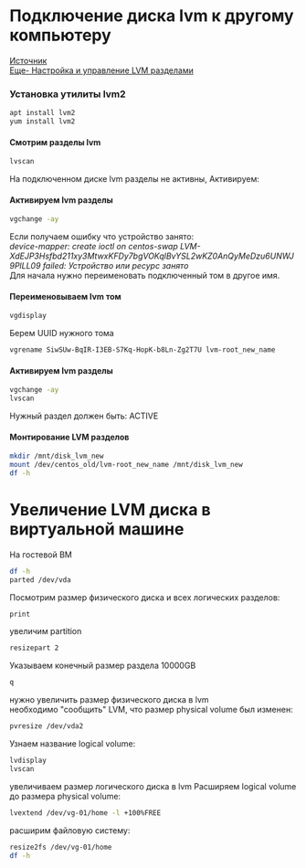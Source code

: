 # Подключение диска lvm к другому компьютеру
[Источник](https://itproffi.ru/podklyuchenie-diska-lvm-k-drugomu-kompyuteru)  
[Еще- Настройка и управление LVM разделами](https://winitpro.ru/index.php/2019/10/28/nastrojka-lvm-razdelov-v-linux/)  
### Установка утилиты lvm2

```bash
apt install lvm2
yum install lvm2
```

#### Смотрим разделы lvm

```bash
lvscan
```
На подключенном диске lvm разделы не активны, Активируем:

#### Активируем lvm разделы
```bash
vgchange -ay
```
Если получаем ошибку что устройство занято:  
_device-mapper: create ioctl on centos-swap LVM-XdEJP3Hsfbd211xy3MtwxKFDy7bgVOKqlBvYSL2wKZ0AnQyMeDzu6UNWJ9PlLL09 failed: Устройство или ресурс занято_  
Для начала нужно переименовать подключенный том в другое имя.  

#### Переименовываем lvm том

```bash
vgdisplay
```
Берем UUID нужного тома

```bash
vgrename SiwSUw-BqIR-I3EB-S7Kq-HopK-b8Ln-Zg2T7U lvm-root_new_name

```
#### Активируем lvm разделы

```bash
vgchange -ay
lvscan
```
Нужный раздел должен быть: ACTIVE  

#### Монтирование LVM разделов

```bash
mkdir /mnt/disk_lvm_new
mount /dev/centos_old/lvm-root_new_name /mnt/disk_lvm_new
df -h
```

# Увеличение LVM диска в виртуальной машине
На гостевой ВМ  

```bash
df -h
parted /dev/vda
```

Посмотрим размер физического диска и всех логических разделов:

```bash
print
```

увеличим partition

```bash
resizepart 2
```

Указываем конечный размер раздела
10000GB

```bash
q
```


нужно увеличить размер физического диска в lvm  
необходимо "сообщить" LVM, что размер physical volume был изменен:  

```bash
pvresize /dev/vda2
```

Узнаем название logical volume:

```bash
lvdisplay
lvscan
```

увеличиваем размер логического диска в lvm
Расширяем logical volume до размера physical volume:

```bash
lvextend /dev/vg-01/home -l +100%FREE
```

расширим файловую систему:

```bash
resize2fs /dev/vg-01/home
df -h
```

